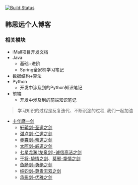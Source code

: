 [![Build Status](https://travis-ci.com/Hansiyuan131/hansiyuan131.github.io.svg?branch=feature)](https://travis-ci.com/Hansiyuan131/hansiyuan131.github.io)

## 韩思远个人博客

### 相关模块

- iMall项目开发文档
- Java
    - 基础+进阶
    - Spring全家桶学习笔记
- 数据结构+算法
- Python
    - 开发中涉及到的Python知识笔记
- 前端
    - 开发中涉及到的前端知识笔记

> 学习知识的过程是反复迭代、不断沉淀的过程, 我们一起加油




- [十年磨一剑](https://baike.baidu.com/item/%E4%B8%8A%E5%8F%A4%E5%8D%81%E5%A4%A7%E7%A5%9E%E5%89%91)
    - [轩辕剑-圣道之剑](https://gss0.bdstatic.com/94o3dSag_xI4khGkpoWK1HF6hhy/baike/s%3D220/sign=0acd9ab7e8c4b7453094b014fffd1e78/a8ec8a13632762d0f79bb821a3ec08fa503dc682.jpg)
    - [湛卢剑-仁道之剑](https://gss1.bdstatic.com/9vo3dSag_xI4khGkpoWK1HF6hhy/baike/s%3D220/sign=b393fab80a24ab18e416e63505f8e69a/f9198618367adab4ab1804dd88d4b31c8601e460.jpg)
    - [赤霄剑-帝道之剑](https://gss0.bdstatic.com/-4o3dSag_xI4khGkpoWK1HF6hhy/baike/s%3D220/sign=a5c090a078ec54e745ec1d1c893a9bfd/18d8bc3eb13533fa06748eb0abd3fd1f40345b69.jpg)
    - [太阿剑-威道之剑](https://gss1.bdstatic.com/9vo3dSag_xI4khGkpoWK1HF6hhy/baike/s%3D220/sign=43c9fd26d73f8794d7ff4f2ce21a0ead/eac4b74543a982261e7035b98982b9014b90ebff.jpg)
    - [七星龙渊(龙泉剑)-诚信高洁之剑](https://gss1.bdstatic.com/-vo3dSag_xI4khGkpoWK1HF6hhy/baike/s%3D220/sign=7a873871aaec8a13101a50e2c7029157/5ab5c9ea15ce36d3f8929fae39f33a87e850b19d.jpg)
    - [干将-挚情之剑](https://gss1.bdstatic.com/-vo3dSag_xI4khGkpoWK1HF6hhy/baike/s%3D220/sign=105c6355b1fb43161e1f7d7810a54642/faf2b2119313b07ee7b153960fd7912397dd8c1b.jpg)、[莫邪-挚情之剑](https://gss3.bdstatic.com/7Po3dSag_xI4khGkpoWK1HF6hhy/baike/s%3D220/sign=e8a34a650946f21fcd345951c6256b31/d1a20cf431adcbef49607a98afaf2edda2cc9fd3.jpg)
    - [鱼肠剑-勇绝之剑](https://gss3.bdstatic.com/-Po3dSag_xI4khGkpoWK1HF6hhy/baike/s%3D220/sign=10d79cca004f78f0840b9df149300a83/03087bf40ad162d919e9608212dfa9ec8a13cd2d.jpg)
    - [纯钧剑-尊贵无双之剑](https://gss2.bdstatic.com/9fo3dSag_xI4khGkpoWK1HF6hhy/baike/s%3D220/sign=f340a073a244ad342abf8085e0a30c08/9825bc315c6034a83cbcba1fc8134954082376d5.jpg)
    - [承影剑-优雅之剑](https://gss0.bdstatic.com/-4o3dSag_xI4khGkpoWK1HF6hhy/baike/s%3D220/sign=c95e612cb1b7d0a27fc9039ffbee760d/35a85edf8db1cb132d3e318dde54564e93584bdc.jpg)


